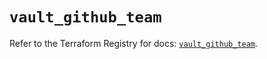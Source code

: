 # `vault_github_team`

Refer to the Terraform Registry for docs: [`vault_github_team`](https://registry.terraform.io/providers/hashicorp/vault/4.8.0/docs/resources/github_team).
